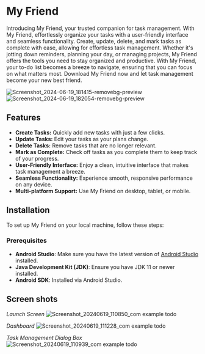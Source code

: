 # My Friend 
Introducing My Friend, your trusted companion for task management. With My Friend, effortlessly organize your tasks with a user-friendly interface and seamless functionality. Create, update, delete, and mark tasks as complete with ease, allowing for effortless task management. Whether it's jotting down reminders, planning your day, or managing projects, My Friend offers the tools you need to stay organized and productive. With My Friend, your to-do list becomes a breeze to navigate, ensuring that you can focus on what matters most. Download My Friend now and let task management become your new best friend.

![Screenshot_2024-06-19_181415-removebg-preview](https://github.com/bhashanasirimanna/My-Friend-Todo-app/assets/146844863/4fc1b66b-91c5-4ce8-8447-9110209b4c78)
![Screenshot_2024-06-19_182054-removebg-preview](https://github.com/bhashanasirimanna/My-Friend-Todo-app/assets/146844863/12e6c93d-2f70-4ba2-a4d2-20edb2c3adfa)

## Features
- **Create Tasks:** Quickly add new tasks with just a few clicks.
- **Update Tasks:** Edit your tasks as your plans change.
- **Delete Tasks:** Remove tasks that are no longer relevant.
- **Mark as Complete:** Check off tasks as you complete them to keep track of your progress.
- **User-Friendly Interface:** Enjoy a clean, intuitive interface that makes task management a breeze.
- **Seamless Functionality:** Experience smooth, responsive performance on any device.
- **Multi-platform Support:** Use My Friend on desktop, tablet, or mobile.

## Installation

To set up My Friend on your local machine, follow these steps:

### Prerequisites

- **Android Studio**: Make sure you have the latest version of [Android Studio](https://developer.android.com/studio) installed.
- **Java Development Kit (JDK)**: Ensure you have JDK 11 or newer installed.
- **Android SDK**: Installed via Android Studio.

## Screen shots

*Launch Screen*
![Screenshot_20240619_110850_com example todo](https://github.com/bhashanasirimanna/My-Friend-app/assets/146844863/d941dcf3-b50d-47fa-88f7-5bd294a8ac48)

*Dashboard*
![Screenshot_20240619_111228_com example todo](https://github.com/bhashanasirimanna/My-Friend-app/assets/146844863/62c5422f-bf55-4cc9-b748-e918034a9556)

*Task Management Dialog Box*
![Screenshot_20240619_110939_com example todo](https://github.com/bhashanasirimanna/My-Friend-app/assets/146844863/c2911268-4844-40f1-b7a1-f7477b0c217d)
